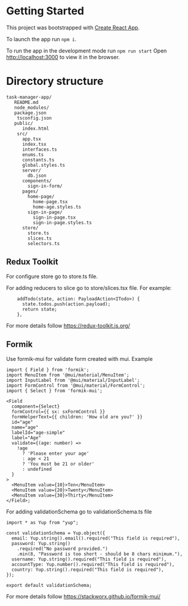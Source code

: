 # Getting Started

This project was bootstrapped with [Create React App](https://github.com/facebook/create-react-app).

To launch the app run `npm i`.

To run the app in the development mode run `npm run start`
Open [http://localhost:3000](http://localhost:3000) to view it in the browser.

# Directory structure

```
task-manager-app/
   README.md
   node_modules/
   package.json
    tsconfig.json
   public/
      index.html
    src/
      app.tsx
      index.tsx
      interfaces.ts
      enums.ts
      constants.ts
      global.styles.ts
      server/
        db.json
      components/
        sign-in-form/
      pages/
        home-page/
          home-page.tsx
          home-age.styles.ts
        sign-in-page/
          sign-in-page.tsx
          sign-in-page.styles.ts
      store/
        store.ts
        slices.ts
        selectors.ts
```

## Redux Toolkit

For configure store go to store.ts file.

For adding reducers to slice go to store/slices.tsx file. For example:

```
    addTodo(state, action: PayloadAction<ITodo>) {
      state.todos.push(action.payload);
      return state;
    },
```

For more details follow https://redux-toolkit.js.org/

## Formik

Use formik-mui for validate form created with mui.
Example

```
import { Field } from 'formik';
import MenuItem from '@mui/material/MenuItem';
import InputLabel from '@mui/material/InputLabel';
import FormControl from '@mui/material/FormControl';
import { Select } from 'formik-mui';

<Field
  component={Select}
  formControl={{ sx: sxFormControl }}
  formHelperText={{ children: 'How old are you?' }}
  id="age"
  name="age"
  labelId="age-simple"
  label="Age"
  validate={(age: number) =>
    !age
      ? 'Please enter your age'
      : age < 21
      ? 'You must be 21 or older'
      : undefined
  }
>
  <MenuItem value={10}>Ten</MenuItem>
  <MenuItem value={20}>Twenty</MenuItem>
  <MenuItem value={30}>Thirty</MenuItem>
</Field>;
```

For adding validationSchema go to validationSchema.ts file

```
import * as Yup from "yup";

const validationSchema = Yup.object({
  email: Yup.string().email().required("This field is required"),
  password: Yup.string()
    .required("No password provided.")
    .min(8, "Password is too short - should be 8 chars minimum."),
  username: Yup.string().required("This field is required"),
  accountType: Yup.number().required("This field is required"),
  country: Yup.string().required("This field is required"),
});

export default validationSchema;
```

For more details follow https://stackworx.github.io/formik-mui/

